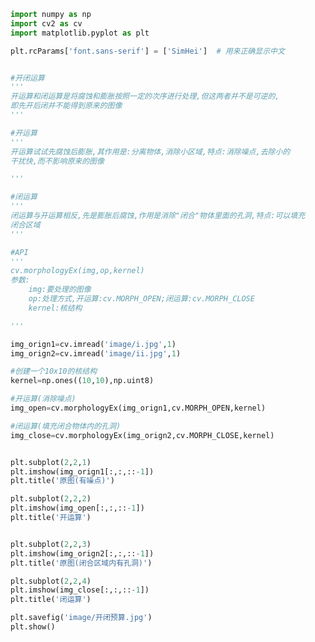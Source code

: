 
<BlogInfo id="1012" title="19.开闭运算" author="白日梦想猿" pv=0 read_times=0 pre_cost_time="0分53秒" category="图像处理" tag_list="['图像处理']" create_time="2021.08.12 10:15:49" update_time="2021.08.12 10:44:02" />

```python
import numpy as np
import cv2 as cv
import matplotlib.pyplot as plt

plt.rcParams['font.sans-serif'] = ['SimHei']  # 用来正确显示中文


#开闭运算
'''
开运算和闭运算是将腐蚀和膨胀按照一定的次序进行处理,但这两者并不是可逆的,
即先开后闭并不能得到原来的图像
'''

#开运算
'''
开运算试试先腐蚀后膨胀,其作用是:分离物体,消除小区域,特点:消除噪点,去除小的
干扰快,而不影响原来的图像

'''

#闭运算
'''
闭运算与开运算相反,先是膨胀后腐蚀,作用是消除"闭合"物体里面的孔洞,特点:可以填充
闭合区域
'''

#API
'''
cv.morphologyEx(img,op,kernel)
参数:
    img:要处理的图像
    op:处理方式,开运算:cv.MORPH_OPEN;闭运算:cv.MORPH_CLOSE
    kernel:核结构

'''

img_orign1=cv.imread('image/i.jpg',1)
img_orign2=cv.imread('image/ii.jpg',1)

#创建一个10x10的核结构
kernel=np.ones((10,10),np.uint8)

#开运算(消除噪点)
img_open=cv.morphologyEx(img_orign1,cv.MORPH_OPEN,kernel)

#闭运算(填充闭合物体内的孔洞)
img_close=cv.morphologyEx(img_orign2,cv.MORPH_CLOSE,kernel)


plt.subplot(2,2,1)
plt.imshow(img_orign1[:,:,::-1])
plt.title('原图(有噪点)')

plt.subplot(2,2,2)
plt.imshow(img_open[:,:,::-1])
plt.title('开运算')


plt.subplot(2,2,3)
plt.imshow(img_orign2[:,:,::-1])
plt.title('原图(闭合区域内有孔洞)')

plt.subplot(2,2,4)
plt.imshow(img_close[:,:,::-1])
plt.title('闭运算')

plt.savefig('image/开闭预算.jpg')
plt.show()



```
